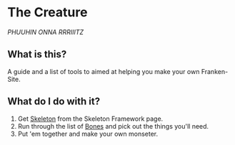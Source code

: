 # The Creature

_PHUUHIN ONNA RRRIIITZ_

## What is this?

A guide and a list of tools to aimed at helping you make your own Franken-Site.

## What do I do with it?

1. Get [Skeleton]() from the Skeleton Framework page.
2. Run through the list of [Bones]() and pick out the things you'll need.
3. Put 'em together and make your own monseter.
